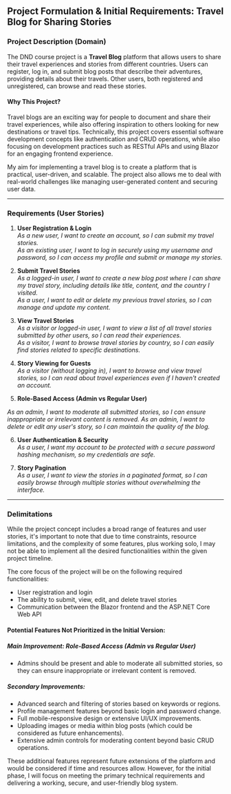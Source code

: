 ## Project Formulation & Initial Requirements: Travel Blog for Sharing Stories

### Project Description (Domain)

The DND course project is a **Travel Blog** platform that allows users to share their travel experiences and stories from different countries. Users can register, log in, and submit blog posts that describe their adventures, providing details about their travels. Other users, both registered and unregistered, can browse and read these stories. 

#### Why This Project?

Travel blogs are an exciting way for people to document and share their travel experiences, while also offering inspiration to others looking for new destinations or travel tips. Technically, this project covers essential software development concepts like authentication and CRUD operations, while also focusing on development practices such as RESTful APIs and using Blazor for an engaging frontend experience.

My aim for implementing a travel blog is to create a platform that is practical, user-driven, and scalable. The project also allows me to deal with real-world challenges like managing user-generated content and securing user data.

---

### Requirements (User Stories)

1. **User Registration & Login**  
    _As a new user, I want to create an account, so I can submit my travel stories._  
    _As an existing user, I want to log in securely using my username and password, so I can access my profile and submit or manage my stories._

2. **Submit Travel Stories**  
   _As a logged-in user, I want to create a new blog post where I can share my travel story, including details like title, content, and the country I visited._  
   _As a user, I want to edit or delete my previous travel stories, so I can manage and update my content._

3. **View Travel Stories**  
   _As a visitor or logged-in user, I want to view a list of all travel stories submitted by other users, so I can read their experiences._  
   _As a visitor, I want to browse travel stories by country, so I can easily find stories related to specific destinations._

4. **Story Viewing for Guests**  
   _As a visitor (without logging in), I want to browse and view travel stories, so I can read about travel experiences even if I haven't created an account._
5. **Role-Based Access (Admin vs Regular User)**

_As an admin, I want to moderate all submitted stories, so I can ensure inappropriate or irrelevant content is removed._
 _As an admin, I want to delete or edit any user's story, so I can maintain the quality of the blog._

6. **User Authentication & Security**  
   _As a user, I want my account to be protected with a secure password hashing mechanism, so my credentials are safe._

7. **Story Pagination**  
   _As a user, I want to view the stories in a paginated format, so I can easily browse through multiple stories without overwhelming the interface._

---

### Delimitations

While the project concept includes a broad range of features and user stories, it's important to note that due to time constraints, resource limitations, and the complexity of some features, plus working solo, I may not be able to implement all the desired functionalities within the given project timeline.

The core focus of the project will be on the following required functionalities:
- User registration and login
- The ability to submit, view, edit, and delete travel stories
- Communication between the Blazor frontend and the ASP.NET Core Web API

#### Potential Features Not Prioritized in the Initial Version:

##### Main Improvement: Role-Based Access (Admin vs Regular User)
- Admins should be present and able to moderate all submitted stories, so they can ensure inappropriate or irrelevant content is removed.

##### Secondary Improvements:
- Advanced search and filtering of stories based on keywords or regions.
- Profile management features beyond basic login and password change.
- Full mobile-responsive design or extensive UI/UX improvements.
- Uploading images or media within blog posts (which could be considered as future enhancements).
- Extensive admin controls for moderating content beyond basic CRUD operations.

These additional features represent future extensions of the platform and would be considered if time and resources allow. However, for the initial phase, I will focus on meeting the primary technical requirements and delivering a working, secure, and user-friendly blog system.
